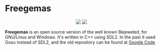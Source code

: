 Freegemas
=========

<p align="center">
    <img src="https://raw.githubusercontent.com/JoseTomasTocino/freegemas/static/images/header_logo.png">
    <img src="https://raw.githubusercontent.com/JoseTomasTocino/freegemas/static/images/header_gems.png">
</p>

__Freegemas__ is an open source version of the well known Bejeweled, for GNU/Linux and Windows. It's written in C++ using SDL2. In the past it used Gosu instead of SDL2, and the old repository can be found at [Google Code](http://freegemas.googlecode.com)
